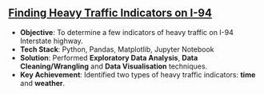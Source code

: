 ## [Finding Heavy Traffic Indicators on I-94](https://github.com/thiago-cb/datascience/blob/master/Data%20Analysis%20and%20Visualisation/Finding%20Heavy%20Traffic%20Indicators%20on%20I-94/Finding%20Heavy%20Traffic%20Indicators%20on%20I-94.ipynb)
- **Objective**: To determine a few indicators of heavy traffic on I-94 Interstate highway.
- **Tech Stack**: Python, Pandas, Matplotlib, Jupyter Notebook
- **Solution**: Performed **Exploratory Data Analysis**, **Data Cleaning/Wrangling** and **Data Visualisation** techniques.
- **Key Achievement**: Identified two types of heavy traffic indicators: **time** and **weather**.
